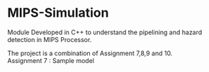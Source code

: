 # MIPS-Simulation
Module Developed in C++ to understand the pipelining and hazard detection in MIPS Processor.  
  
The project is a combination of Assignment 7,8,9 and 10.  
Assignment 7 : Sample model  
